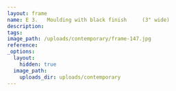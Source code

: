 ```yaml
---
layout: frame
name: E 3.   Moulding with black finish     (3" wide)
description:
tags:
image_path: /uploads/contemporary/frame-147.jpg
reference:
_options:
  layout:
    hidden: true
  image_path:
    uploads_dir: uploads/contemporary
---
```

